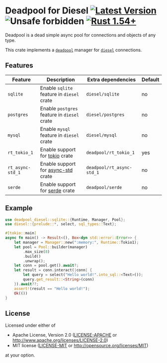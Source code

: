 # Deadpool for Diesel [![Latest Version](https://img.shields.io/crates/v/deadpool-diesel.svg)](https://crates.io/crates/deadpool-diesel) ![Unsafe forbidden](https://img.shields.io/badge/unsafe-forbidden-success.svg "Unsafe forbidden") [![Rust 1.54+](https://img.shields.io/badge/rustc-1.54+-lightgray.svg "Rust 1.54+")](https://blog.rust-lang.org/2021/07/29/Rust-1.54.0.html)

Deadpool is a dead simple async pool for connections and objects
of any type.

This crate implements a [`deadpool`](https://crates.io/crates/deadpool)
manager for [`diesel`](https://crates.io/crates/diesel) connections.

## Features

| Feature | Description | Extra dependencies | Default |
| ------- | ----------- | ------------------ | ------- |
| `sqlite` | Enable `sqlite` feature in `diesel` crate | `diesel/sqlite` | no |
| `postgres` | Enable `postgres` feature in `diesel` crate | `diesel/postgres` | no |
| `mysql` | Enable `mysql` feature in `diesel` crate | `diesel/mysql` | no |
| `rt_tokio_1` | Enable support for [tokio](https://crates.io/crates/tokio) crate | `deadpool/rt_tokio_1` | yes |
| `rt_async-std_1` | Enable support for [async-std](https://crates.io/crates/config) crate | `deadpool/rt_async-std_1` | no |
| `serde` | Enable support for [serde](https://crates.io/crates/serde) crate | `deadpool/serde` | no |

## Example

```rust
use deadpool_diesel::sqlite::{Runtime, Manager, Pool};
use diesel::{prelude::*, select, sql_types::Text};

#[tokio::main]
async fn main() -> Result<(), Box<dyn std::error::Error>> {
    let manager = Manager::new(":memory:", Runtime::Tokio1);
    let pool = Pool::builder(manager)
        .max_size(8)
        .build()
        .unwrap();
    let conn = pool.get().await?;
    let result = conn.interact(|conn| {
        let query = select("Hello world!".into_sql::<Text>());
        query.get_result::<String>(conn)
    }).await??;
    assert!(result == "Hello world!");
    Ok(())
}
```

## License

Licensed under either of

- Apache License, Version 2.0 ([LICENSE-APACHE](LICENSE-APACHE) or <http://www.apache.org/licenses/LICENSE-2.0>)
- MIT license ([LICENSE-MIT](LICENSE-MIT) or <http://opensource.org/licenses/MIT>)

at your option.
